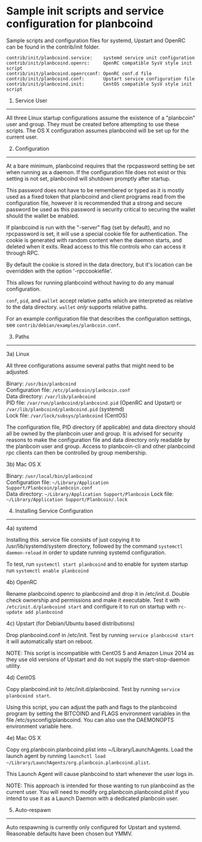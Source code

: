 Sample init scripts and service configuration for planbcoind
==========================================================

Sample scripts and configuration files for systemd, Upstart and OpenRC
can be found in the contrib/init folder.

    contrib/init/planbcoind.service:    systemd service unit configuration
    contrib/init/planbcoind.openrc:     OpenRC compatible SysV style init script
    contrib/init/planbcoind.openrcconf: OpenRC conf.d file
    contrib/init/planbcoind.conf:       Upstart service configuration file
    contrib/init/planbcoind.init:       CentOS compatible SysV style init script

1. Service User
---------------------------------

All three Linux startup configurations assume the existence of a "planbcoin" user
and group.  They must be created before attempting to use these scripts.
The OS X configuration assumes planbcoind will be set up for the current user.

2. Configuration
---------------------------------

At a bare minimum, planbcoind requires that the rpcpassword setting be set
when running as a daemon.  If the configuration file does not exist or this
setting is not set, planbcoind will shutdown promptly after startup.

This password does not have to be remembered or typed as it is mostly used
as a fixed token that planbcoind and client programs read from the configuration
file, however it is recommended that a strong and secure password be used
as this password is security critical to securing the wallet should the
wallet be enabled.

If planbcoind is run with the "-server" flag (set by default), and no rpcpassword is set,
it will use a special cookie file for authentication. The cookie is generated with random
content when the daemon starts, and deleted when it exits. Read access to this file
controls who can access it through RPC.

By default the cookie is stored in the data directory, but it's location can be overridden
with the option '-rpccookiefile'.

This allows for running planbcoind without having to do any manual configuration.

`conf`, `pid`, and `wallet` accept relative paths which are interpreted as
relative to the data directory. `wallet` *only* supports relative paths.

For an example configuration file that describes the configuration settings,
see `contrib/debian/examples/planbcoin.conf`.

3. Paths
---------------------------------

3a) Linux

All three configurations assume several paths that might need to be adjusted.

Binary:              `/usr/bin/planbcoind`  
Configuration file:  `/etc/planbcoin/planbcoin.conf`  
Data directory:      `/var/lib/planbcoind`  
PID file:            `/var/run/planbcoind/planbcoind.pid` (OpenRC and Upstart) or `/var/lib/planbcoind/planbcoind.pid` (systemd)  
Lock file:           `/var/lock/subsys/planbcoind` (CentOS)  

The configuration file, PID directory (if applicable) and data directory
should all be owned by the planbcoin user and group.  It is advised for security
reasons to make the configuration file and data directory only readable by the
planbcoin user and group.  Access to planbcoin-cli and other planbcoind rpc clients
can then be controlled by group membership.

3b) Mac OS X

Binary:              `/usr/local/bin/planbcoind`  
Configuration file:  `~/Library/Application Support/Planbcoin/planbcoin.conf`  
Data directory:      `~/Library/Application Support/Planbcoin`
Lock file:           `~/Library/Application Support/Planbcoin/.lock`

4. Installing Service Configuration
-----------------------------------

4a) systemd

Installing this .service file consists of just copying it to
/usr/lib/systemd/system directory, followed by the command
`systemctl daemon-reload` in order to update running systemd configuration.

To test, run `systemctl start planbcoind` and to enable for system startup run
`systemctl enable planbcoind`

4b) OpenRC

Rename planbcoind.openrc to planbcoind and drop it in /etc/init.d.  Double
check ownership and permissions and make it executable.  Test it with
`/etc/init.d/planbcoind start` and configure it to run on startup with
`rc-update add planbcoind`

4c) Upstart (for Debian/Ubuntu based distributions)

Drop planbcoind.conf in /etc/init.  Test by running `service planbcoind start`
it will automatically start on reboot.

NOTE: This script is incompatible with CentOS 5 and Amazon Linux 2014 as they
use old versions of Upstart and do not supply the start-stop-daemon utility.

4d) CentOS

Copy planbcoind.init to /etc/init.d/planbcoind. Test by running `service planbcoind start`.

Using this script, you can adjust the path and flags to the planbcoind program by
setting the BITCOIND and FLAGS environment variables in the file
/etc/sysconfig/planbcoind. You can also use the DAEMONOPTS environment variable here.

4e) Mac OS X

Copy org.planbcoin.planbcoind.plist into ~/Library/LaunchAgents. Load the launch agent by
running `launchctl load ~/Library/LaunchAgents/org.planbcoin.planbcoind.plist`.

This Launch Agent will cause planbcoind to start whenever the user logs in.

NOTE: This approach is intended for those wanting to run planbcoind as the current user.
You will need to modify org.planbcoin.planbcoind.plist if you intend to use it as a
Launch Daemon with a dedicated planbcoin user.

5. Auto-respawn
-----------------------------------

Auto respawning is currently only configured for Upstart and systemd.
Reasonable defaults have been chosen but YMMV.
